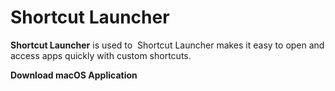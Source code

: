 # Shortcut Launcher
**Shortcut Launcher** is used to  Shortcut Launcher makes it easy to open and access apps quickly with custom shortcuts.

**Download macOS Application**


